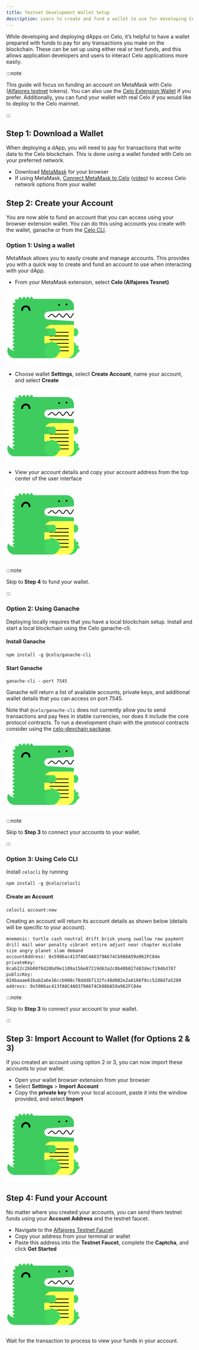 ```yaml
---
title: Testnet Development Wallet Setup
description: Learn to create and fund a wallet to use for developing Celo dApps.
---
```


While developing and deploying dApps on Celo, it’s helpful to have a wallet prepared with funds to pay for any transactions you make on the blockchain. These can be set up using either real or test funds, and this allows application developers and users to interact Celo applications more easily.

:::note

This guide will focus on funding an account on MetaMask with Celo ([Alfajores testnet](/getting-started/alfajores-testnet) tokens). You can also use the [Celo Extension Wallet](/getting-started/wallets#celoextensionwallet) if you prefer. Additionally, you can fund your wallet with real Celo if you would like to deploy to the Celo mainnet.

:::

## Step 1: Download a Wallet

When deploying a dApp, you will need to pay for transactions that write data to the Celo blockchain. This is done using a wallet funded with Celo on your preferred network.

- Download [MetaMask](https://metamask.io/) for your browser
- If using MetaMask, [Connect MetaMask to Celo](/getting-started/wallets/using-metamask-with-celo) ([video](https://www.youtube.com/watch?v=JLHeCb01fzs)) to access Celo network options from your wallet

## Step 2: Create your Account

You are now able to fund an account that you can access using your browser extension wallet. You can do this using accounts you create with the wallet, ganache or from the [Celo CLI](/command-line-interface/introduction.md).

### Option 1: Using a wallet

MetaMask allows you to easily create and manage accounts. This provides you with a quick way to create and fund an account to use when interacting with your dApp.

- From your MetaMask extension, select **Celo (Alfajores Tesnet)**

![select alfajores network in MM](/img/docusaurus.png)

- Choose wallet **Settings**, select **Create Account**, name your account, and select **Create**

![select create account MM](/img/docusaurus.png)

- View your account details and copy your account address from the top center of the user interface

![new account MM](/img/docusaurus.png)

:::note

Skip to **Step 4** to fund your wallet.

:::

### Option 2: Using Ganache

Deploying locally requires that you have a local blockchain setup. Install and start a local blockchain using the Celo ganache-cli.

#### Install Ganache

```
npm install -g @celo/ganache-cli
```

#### Start Ganache

```
ganache-cli --port 7545
```

Ganache will return a list of available accounts, private keys, and additional wallet details that you can access on port 7545.

Note that `@celo/ganache-cli` does not currently allow you to send transactions and pay fees in stable currencies, nor does it include the core protocol contracts. To run a development chain with the protocol contracts consider using the [celo-devchain package](/developer-guide/development-chain#1-use-the-celo-devchain-npm-package).

![ganache terminal output](/img/docusaurus.png)

:::note

Skip to **Step 3** to connect your accounts to your wallet.

:::

### Option 3: Using Celo CLI

Install `celocli` by running 

```
npm install -g @celo/celocli
```

#### Create an Account

```
celocli account:new
```

Creating an account will return its account details as shown below (details will be specific to your account).

```shell
mnemonic: turtle cash neutral drift brisk young swallow raw payment drill mail wear penalty vibrant entire adjust near chapter mistake size angry planet slam demand
accountAddress: 0x5986ac413fA0C4A0379A674Cb986A59a962FC84e
privateKey: 8cab22c2bb08f0d20bd9e1109a156e87219d63a2c0b40b027483decf194bd787
publicKey: 024baaae61bab2a6e16ccb008c78dddb7132fc48d082e2a6166f8cc52d8d7a5289
address: 0x5986ac413fA0C4A0379A674Cb986A59a962FC84e
```

:::note

Skip to **Step 3** to connect your account to your wallet.

:::

## Step 3: Import Account to Wallet (for Options 2 & 3)

If you created an account using option 2 or 3, you can now import these accounts to your wallet. 

- Open your wallet browser extension from your browser
- Select **Settings** > **Import Account**
- Copy the **private key** from your local account, paste it into the window provided, and select **Import**

![import account to metamask](/img/docusaurus.png)

## Step 4: Fund your Account

No matter where you created your accounts, you can send them testnet funds using your **Account Address** and the testnet faucet.

- Navigate to the [Alfajores Testnet Faucet](https://celo.org/developers/faucet)
- Copy your address from your terminal or wallet
- Paste this address into the **Testnet Faucet**, complete the **Captcha**, and click **Get Started**

![alfajores faucet](/img/docusaurus.png)

Wait for the transaction to process to view your funds in your account.
